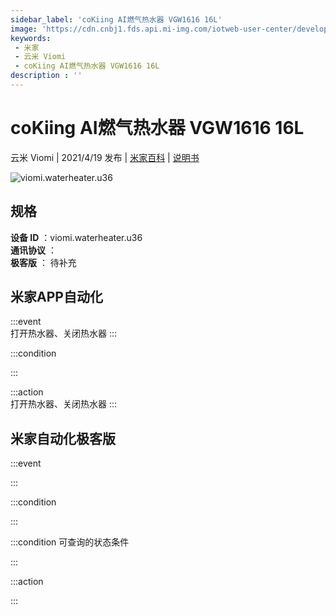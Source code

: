 ```yaml
---
sidebar_label: 'coKiing AI燃气热水器 VGW1616 16L'
image: 'https://cdn.cnbj1.fds.api.mi-img.com/iotweb-user-center/developer_1679048937488waXxqbI9.png?GalaxyAccessKeyId=AKVGLQWBOVIRQ3XLEW&Expires=9223372036854775807&Signature=g+81mUFuzLuCrV+PkKYWmj8QExA='
keywords: 
 - 米家
 - 云米 Viomi
 - coKiing AI燃气热水器 VGW1616 16L
description : ''
---
```

# coKiing AI燃气热水器 VGW1616 16L

云米 Viomi | 2021/4/19 发布 | [米家百科](https://home.mi.com/webapp/content/baike/product/index.html?model=viomi.waterheater.u36) | [说明书](https://home.mi.com/views/introduction.html?model=viomi.waterheater.u36&region=cn)

![viomi.waterheater.u36](https://cdn.cnbj1.fds.api.mi-img.com/iotweb-user-center/developer_1679048937488waXxqbI9.png?GalaxyAccessKeyId=AKVGLQWBOVIRQ3XLEW&Expires=9223372036854775807&Signature=g+81mUFuzLuCrV+PkKYWmj8QExA=)

## 规格  
> 
**设备 ID** ：viomi.waterheater.u36  
**通讯协议** ：  
**极客版**  ： 待补充 


## 米家APP自动化  

:::event  
打开热水器、关闭热水器
:::

:::condition  

:::

:::action   
打开热水器、关闭热水器
:::

## 米家自动化极客版  

:::event  

:::

:::condition  

:::

:::condition 可查询的状态条件  

:::

:::action  

:::

        
